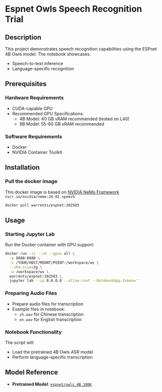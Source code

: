 # Espnet Owls Speech Recognition Trial

## Description
This project demonstrates speech recognition capabilities using the ESPnet 4B Owls model. The notebook showcases:
- Speech-to-text inference
- Language-specific recognition

## Prerequisites
### Hardware Requirements
- CUDA-capable GPU
- Recommended GPU Specifications:
  - 4B Model: 40 GB vRAM recommended (tested on L40)
  - 9B Model: 55-60 GB vRAM recommended

### Software Requirements
- Docker
- NVIDIA Container Toolkit

## Installation

### Pull the docker image
This docker image is based on [NVIDIA NeMo Framework](https://catalog.ngc.nvidia.com/orgs/nvidia/containers/nemo) `nvcr.io/nvidia/nemo:24.01.speech`
```bash
docker pull warrents/espnet:202503
```

## Usage

### Starting Jupyter Lab
Run the Docker container with GPU support:
```bash
docker run -it --rm --gpus all \
  -p 8888:8888 \
  -v /YOUR/HOST/MOUNT/POINT:/workspace/ws \
  --shm-size=2g \
  -w /workspace/ws \
  warrents/espnet:202503 \
  jupyter lab --ip 0.0.0.0 --allow-root --NotebookApp.token=''
```

### Preparing Audio Files
- Prepare audio files for transcription
- Example files in notebook: 
  - `zh.wav` for Chinese transcription
  - `en.wav` for English transcription

### Notebook Functionality
The script will:
- Load the pretrained 4B Owls ASR model
- Perform language-specific transcription

## Model Reference
- **Pretrained Model**: [`espnet/owls_4B_180K`](https://huggingface.co/espnet/owls_4B_180K)
